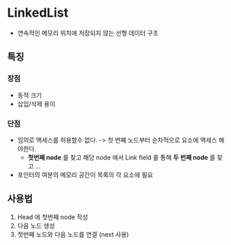 # LinkedList
- 연속적인 메모리 위치에 저장되지 않는 선형 데이터 구조

## 특징
### 장점
- 동적 크기
- 삽입/삭제 용이 

### 단점
- 임의로 액세스를 허용할수 없다. -> 첫 번째 노드부터 순차적으로 요소에 액세스 해야한다.
  - **첫번째 node** 를 찾고 해당 node 에서 Link field 를 통해 **두 번째 node** 를 찾고 ...
- 포인터의 여분의 메모리 공간이 목록의 각 요소에 필요

## 사용법
1. Head 에 첫번째 node 작성
2. 다음 노드 생성
3. 첫번째 노드와 다음 노드를 연결 (next 사용)